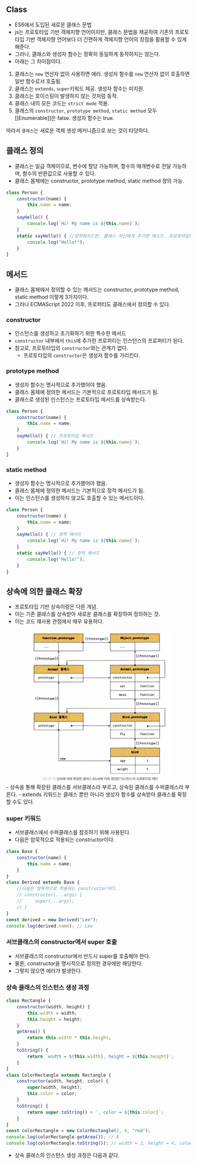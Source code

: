 ## Class
- ES6에서 도입된 새로운 클래스 문법
- js는 프로토타입 기반 객체지향 언어이지만, 클래스 문법을 제공하여 기존의 프로토타입 기반 객체지향 언어보다 더 간편하게 객체지향 언어의 장점을 활용할 수 있게 해준다.
- 그러나, 클래스와 생성자 함수는 정확히 동일하게 동작하지는 않는다.
- 아래는 그 차이점이다.
1. 클래스는 `new` 연산자 없이 사용하면 에러. 생성자 함수를 `new` 연산자 없이 호출하면 일반 함수로서 호출됨.
2. 클래스는 `extends`, `super`키워드 제공. 생성자 함수는 미지원.
3. 클래스는 호이스팅이 발생하지 않는 것처럼 동작.
4. 클래스 내의 모든 코드는 `strict mode` 적용.
5. 클래스의 `constructor`, `prototype method`, `static method` 모두 [[Enumerable]]은 false. 생성자 함수는 true.

따라서 `클래스`는 새로운 객체 생성 메커니즘으로 보는 것이 타당하다.

## 클래스 정의
- 클래스는 일급 객체이므로, 변수에 할당 가능하며, 함수의 매개변수로 전달 가능하며, 함수의 반환값으로 사용할 수 있다.
- 클래스 몸체에는 constructor, prototype method, static method 정의 가능.

```js
class Person {
    constructor(name) {
        this.name = name;
    }
    sayHello() {
        console.log(`Hi! My name is ${this.name}`);
    }
    static sayHello() { //정적메서드란, 클래스 자신에게 추가한 메소드. 프로토타입에 저장되지 않으며, 인스턴스가 이를 참조할 수 없음.
        console.log("Hello!");
    }
}
```
## 메서드
- 클래스 몸체에서 정의할 수 있는 메서드는 constructor, prototype method, static method 이렇게 3가지이다.
- 그러나 ECMAScript 2022 이후, 프로퍼티도 클래스에서 정의할 수 있다.

### constructor
- 인스턴스를 생성하고 초기화하기 위한 특수한 메서드
- `constructor` 내부에서 `this`에 추가한 프로퍼티는 인스턴스의 프로퍼티가 된다.
- 참고로, 프로토타입의 `constructor`와는 관계가 없다.
  - 프로토타입의 `constructor`은 생성자 함수를 가리킨다.

### prototype method
- 생성자 함수는 명시적으로 추가했어야 했음.
- 클래스 몸체에 정의한 메서드는 기본적으로 프로토타입 메서드가 됨.
- 클래스로 생성된 인스턴스는 프로토타입 메서드를 상속받는다.
```js
class Person {
    constructor(name) {
        this.name = name;
    }
    sayHello() { // 프로토타입 메서드
        console.log(`Hi! My name is ${this.name}`);
    }
}
```

### static method
- 생성자 함수는 명시적으로 추가했어야 했음.
- 클래스 몸체에 정의한 메서드는 기본적으로 정적 메서드가 됨.
- 이는 인스턴스를 생성하지 않고도 호출할 수 있는 메서드이다.
```js
class Person {
    constructor(name) {
        this.name = name;
    }
    sayHello() { // 정적 메서드
        console.log(`Hi! My name is ${this.name}`);
    }
    static sayHello() { // 정적 메서드
        console.log("Hello!");
    }
}
```

## 상속에 의한 클래스 확장
- 프로토타입 기반 상속이랑은 다른 개념.
- 이는 기존 클래스를 상속받아 새로운 클래스를 확장하여 정의하는 것.
- 이는 코드 재사용 관점에서 매우 유용하다.
<div align='center'>
<img src='./assets/image.png' width='400px'/>
</div>
- 상속을 통해 확장된 클래스를 서브클래스라 부르고, 상속된 클래스를 수퍼클래스라 부른다.
- extends 키워드는 클래스 뿐만 아니라 생성자 함수를 상속받아 클래스를 확장할 수도 있다.

### super 키워드
- 서브클래스에서 수퍼클래스를 참조하기 위해 사용된다.
- 다음은 암묵적으로 적용되는 constructor이다.
```js
class Base {
    constructor(name) {
        this.name = name;
    }
}
class Derived extends Base {
    //다음은 암묵적으로 적용되는 constructor이다.
    // constructor(...args) {
    //     super(...args);
    // }
}
const derived = new Derived("Lee");
console.log(derived.name); // Lee
```

### 서브클래스의 constructor에서 super 호출
- 서브클래스의 constructor에서 반드시 super를 호출해야 한다.
- 물론, constructor을 명시적으로 정의한 경우에만 해당한다.
- 그렇지 않으면 에러가 발생한다.

### 상속 클래스의 인스턴스 생성 과정
```js
class Rectangle {
    constructor(width, height) {
        this.width = width;
        this.height = height;
    }
    getArea() {
        return this.width * this.height;
    }
    toString() {
        return `width = ${this.width}, height = ${this.height}`;
    }
}
class ColorRectangle extends Rectangle {
    constructor(width, height, color) {
        super(width, height);
        this.color = color;
    }
    toString() {
        return super.toString() + `, color = ${this.color}`;
    }
}
const colorRectangle = new ColorRectangle(2, 4, "red");
console.log(colorRectangle.getArea()); // 8
console.log(colorRectangle.toString()); // width = 2, height = 4, color = red
```
- 상속 클래스의 인스턴스 생성 과정은 다음과 같다.
